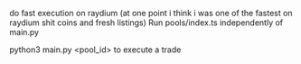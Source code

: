do fast execution on raydium (at one point i think i was one of the fastest on raydium shit coins and fresh listings)
Run pools/index.ts independently of main.py

python3 main.py <pool_id> to execute a trade 

